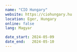 ```yaml
---
name: "CIO Hungary"
website: https://ciohungary.hu
location: Eger, Hungary
online: false
lang: Magyar

date_start: 2024-05-09
date_end:   2024-05-10
---
```

